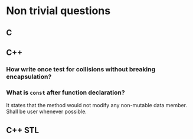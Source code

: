 # Non trivial questions

## C

## C++

### How write once test for collisions without breaking encapsulation?

### What is `const` after function declaration?

It states that the method would not modify any non-mutable data member. Shall be user whenever possible.

## C++ STL
